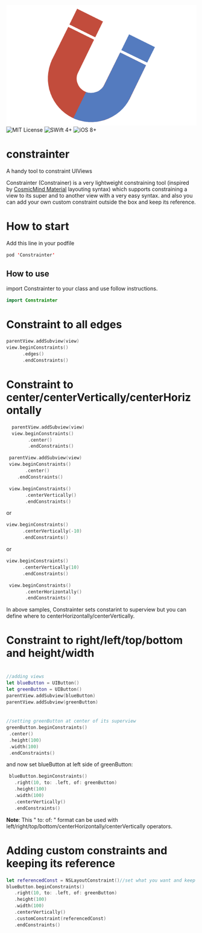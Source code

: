 <div align="center">
<img src="constrainter/img.png" alt="constrainter"/>
</div>
<div align="left">
<img src="https://img.shields.io/static/v1?label=License&message=MIT&color=RED" alt="MIT License" />
<img src="https://img.shields.io/static/v1?label=Swift&message=4%2B&color=Green" alt="SWift 4+" />
<img src="https://img.shields.io/static/v1?label=ios&message=8%2B&color=Green" alt="iOS 8+" />
</div>

# constrainter


A handy tool to constraint UIViews

Constrainter (Constrainer) is a very lightweight constraining tool (inspired by [CosmicMind Material](https://github.com/CosmicMind/Material) layouting syntax)
which supports constraining a view to its super and to another view with a very easy syntax. 
and also you can add your own custom constraint outside the box and keep its reference.


# How to start
Add this line in your podfile
 
 ```swift
 pod 'Constrainter'
 ```

## How to use

import Constrainter to your class and use follow instructions.

```swift
import Constrainter
```

# Constraint to all edges
  
  ```swift
  parentView.addSubview(view)
  view.beginConstraints()
        .edges()
        .endConstraints()
 ```

# Constraint to center/centerVertically/centerHorizontally

```swift
  parentView.addSubview(view)
  view.beginConstraints()
        .center()
        .endConstraints()
 ```

 ```swift
  parentView.addSubview(view)
  view.beginConstraints()
        .center()
     .endConstraints()
 ```
 
 
 ```swift
  view.beginConstraints()
        .centerVertically()
        .endConstraints()
 ```
 or
 
  ```swift
  view.beginConstraints()
        .centerVertically(-10)
        .endConstraints()
 ```
 or
 
  ```swift
  view.beginConstraints()
        .centerVertically(10)
        .endConstraints()
 ```
 
 ```swift
  view.beginConstraints()
        .centerHorizontally()
        .endConstraints()
 ```
 
 In above samples, Constrainter sets constarint to superview but you can define where to centerHorizontally/centerVertically.
 
 # Constraint to right/left/top/bottom and height/width
 
 ```swift
 
//adding views
let blueButton = UIButton()
let greenButton = UIButton()
parentView.addSubview(blueButton)
parentView.addSubview(greenButton)


//setting greenButton at center of its superview
greenButton.beginConstraints()
  .center()
  .height(100)
  .width(100)
  .endConstraints()
 ```
 
and now set blueButton at left side of greenButton:

```swift
 blueButton.beginConstraints()
   .right(10, to: .left, of: greenButton)
   .height(100)
   .width(100)
   .centerVertically()
   .endConstraints()
```
**Note**: This " to: of: " format can be used with left/right/top/bottom/centerHorizontally/centerVertically operators.

# Adding custom constraints and keeping its reference

```swift
let referencedConst = NSLayoutConstraint()//set what you want and keep its reference for later use.
blueButton.beginConstraints()
   .right(10, to: .left, of: greenButton)
   .height(100)
   .width(100)
   .centerVertically()
   .customConstraint(referencedConst)
   .endConstraints()
```
 
  
